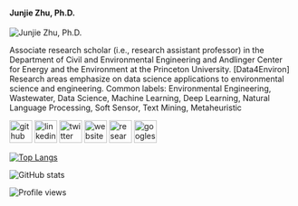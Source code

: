 #### Junjie Zhu, Ph.D.
![Junjie Zhu, Ph.D.](https://junjiezhublog.files.wordpress.com/2023/07/artwork-1.jpg)

Associate research scholar (i.e., research assistant professor) in the Department of Civil and Environmental Engineering and Andlinger Center for Energy and the Environment at the Princeton University. 
[Data4Environ] Research areas emphasize on data science applications to environmental science and engineering.
Common labels: Environmental Engineering, Wastewater, Data Science, Machine Learning, Deep Learning, Natural Language Processing, Soft Sensor, Text Mining, Metaheuristic



[<img src='https://cdn.jsdelivr.net/npm/simple-icons@3.0.1/icons/github.svg' alt='github' height='40'>](https://github.com/https://github.com/starfriend10)  [<img src='https://cdn.jsdelivr.net/npm/simple-icons@3.0.1/icons/linkedin.svg' alt='linkedin' height='40'>](https://www.linkedin.com/in/https://www.linkedin.com/in/junjiezhu//)  [<img src='https://cdn.jsdelivr.net/npm/simple-icons@3.0.1/icons/twitter.svg' alt='twitter' height='40'>](https://twitter.com/https://twitter.com/Jun_Jie_Zhu)  [<img src='https://cdn.jsdelivr.net/npm/simple-icons@3.0.1/icons/icloud.svg' alt='website' height='40'>](https://junjiezhublog.wordpress.com/)  [<img src='https://cdn.jsdelivr.net/npm/simple-icons@3.0.1/icons/researchgate.svg' alt='researchgate' height='40'>](https://www.researchgate.net/profile/Junjie-Zhu-14)  [<img src='https://cdn.jsdelivr.net/npm/simple-icons@3.0.1/icons/googlescholar.svg' alt='googlescholar' height='40'>](https://scholar.google.com/citations?user=n9Zatu8AAAAJ)  

[![Top Langs](https://github-readme-stats.vercel.app/api/top-langs/?username=https://github.com/starfriend10)](https://github.com/starfriend10/github-readme-stats)

![GitHub stats](https://github-readme-stats.vercel.app/api?username=https://github.com/starfriend10&show_icons=true)  

![Profile views](https://gpvc.arturio.dev/https://github.com/starfriend10)  
